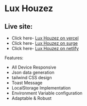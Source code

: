 # Lux Houzez

## Live site:

- Click here- [Lux Houzez on vercel](https://ph-a9-by-khaled.vercel.app/)
- Click here- [Lux Houzez on surge](https://ph-a9-by-khaled.surge.sh/)
- Click here- [Lux Houzez on netlify](https://ph-a9-by-khaled.netlify.app/)

Features:

- All Device Responsive
- Json data generation
- tailwind CSS design
- Toast Message
- LocalStorage Implementation
- Environment Variable configuration
- Adaptable & Robust
